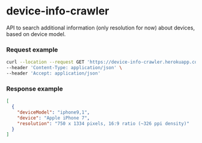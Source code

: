 # device-info-crawler

API to search additional information (only resolution for now) about devices, based on device model.

### Request example

```bash
curl --location --request GET 'https://device-info-crawler.herokuapp.com/api?device_model=iphone9,1' \
--header 'Content-Type: application/json' \
--header 'Accept: application/json'
```

### Response example

```json
[
  {
    "deviceModel": "iphone9,1",
    "device": "Apple iPhone 7",
    "resolution": "750 x 1334 pixels, 16:9 ratio (~326 ppi density)"
  }
]
```
